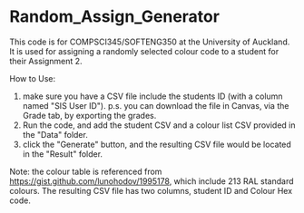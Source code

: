 # Random_Assign_Generator

This code is for COMPSCI345/SOFTENG350 at the University of Auckland. It is used for assigning a randomly selected colour code to a student for their Assignment 2.

How to Use:
1. make sure you have a CSV file include the students ID (with a column named "SIS User ID"). p.s. you can download the file in Canvas, via the Grade tab, by exporting the grades.
2. Run the code, and add the student CSV and a colour list CSV provided in the "Data" folder.
3. click the "Generate" button, and the resulting CSV file would be located in the "Result" folder.

Note: the colour table is referenced from https://gist.github.com/lunohodov/1995178, which include 213 RAL standard colours. The resulting CSV file has two columns, student ID and Colour Hex code.
